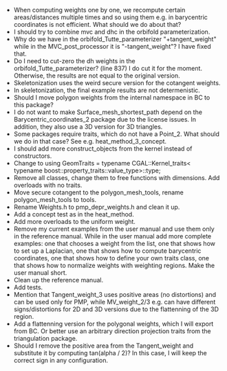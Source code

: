 * When computing weights one by one, we recompute certain areas/distances multiple times and so using them e.g. in barycentric coordinates is not efficient. What should we do about that?
* I should try to combine mvc and dhc in the orbifold parameterization.
* Why do we have in the orbifold_Tutte_parameterizer "+tangent_weight" while in the MVC_post_processor it is "-tangent_weight"? I have fixed that.
* Do I need to cut-zero the dh weights in the orbifold_Tutte_parameterizer? (line 837) I do cut it for the moment. Otherwise, the results are not equal to the original version.
* Skeletonization uses the weird secure version for the cotangent weights.
* In skeletonization, the final example results are not determenistic.
* Should I move polygon weights from the internal namespace in BC to this package?
* I do not want to make Surface_mesh_shortest_path depend on the Barycentric_coordinates_2 package due to the license issues. In addition, they also use a 3D version for 3D triangles.
* Some packages require traits, which do not have a Point_2. What should we do in that case? See e.g. heat_method_3_concept.
* I should add more construct_objects from the kernel instead of constructors.
* Change to
  using GeomTraits = typename CGAL::Kernel_traits<
      typename boost::property_traits<VertexPointMap>::value_type>::type;
* Remove all classes, change them to free functions with dimensions. Add overloads with no traits.
* Move secure cotangent to the polygon_mesh_tools, rename polygon_mesh_tools to tools.
* Rename Weights.h to pmp_depr_weights.h and clean it up.
* Add a concept test as in the heat_method.
* Add more overloads to the uniform weight.
* Remove my current examples from the user manual and use them only in the reference manual. While in the user manual add more complete examples:
  one that chooses a weight from the list, one that shows how to set up a Laplacian, one that shows how to compute barycentric coordinates, one that shows how to define your own traits class, one that shows how to normalize weights with weighting regions. Make the user manual short.
* Clean up the reference manual.
* Add tests.
* Mention that Tangent_weight_3 uses positive areas (no distortions) and can be used only for PMP, while MV_weight_2/3 e.g. can have different signs/distortions for 2D and 3D versions due to the flattenning of the 3D region.
* Add a flattenning version for the polygonal weights, which I will export from BC. Or better use an arbitrary direction projection traits from the triangulation package.
* Should I remove the positive area from the Tangent_weight and substitute it by computing tan(alpha / 2)? In this case, I will keep the correct sign in any configuration.